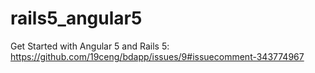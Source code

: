 # rails5_angular5

Get Started with Angular 5 and Rails 5: https://github.com/19ceng/bdapp/issues/9#issuecomment-343774967
